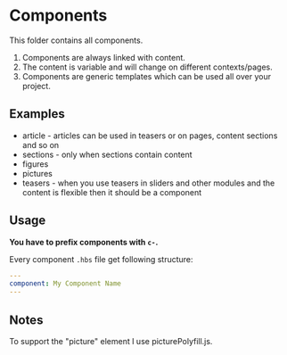 # Components

This folder contains all components.

1. Components are always linked with content.
2. The content is variable and will change on different contexts/pages.
3. Components are generic templates which can be used all over your project.

## Examples

* article - articles can be used in teasers or on pages, content sections and so on
* sections - only when sections contain content
* figures
* pictures
* teasers - when you use teasers in sliders and other modules and the content is flexible then it should be a component


## Usage

**You have to prefix components with `c-`.**

Every component `.hbs` file get following structure:

``` YAML
---
component: My Component Name
---
```

## Notes
To support the "picture" element I use picturePolyfill.js.
